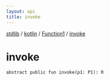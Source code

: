 ```yaml
---
layout: api
title: invoke
---
```

[stdlib](../../index.html) / [kotlin](../index.html) / [Function1](index.html) / [invoke](invoke.html)

# invoke

```
abstract public fun invoke(p1: P1): R
```
